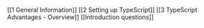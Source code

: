 [[1 General Information]]
[[2 Setting up TypeScript]]
[[3 TypeScript Advantages - Overview]]
[[Introduction questions]]